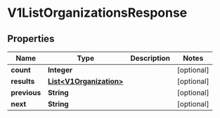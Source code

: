 

# V1ListOrganizationsResponse


## Properties

Name | Type | Description | Notes
------------ | ------------- | ------------- | -------------
**count** | **Integer** |  |  [optional]
**results** | [**List&lt;V1Organization&gt;**](V1Organization.md) |  |  [optional]
**previous** | **String** |  |  [optional]
**next** | **String** |  |  [optional]



